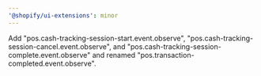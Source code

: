 ```yaml
---
'@shopify/ui-extensions': minor
---
```


Add "pos.cash-tracking-session-start.event.observe", "pos.cash-tracking-session-cancel.event.observe", and "pos.cash-tracking-session-complete.event.observe" and renamed "pos.transaction-completed.event.observe".
